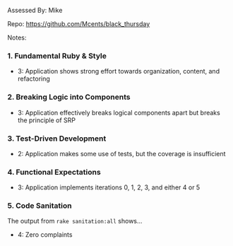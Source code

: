 Assessed By: Mike

Repo: https://github.com/Mcents/black_thursday

Notes:


### 1. Fundamental Ruby & Style

*   3:  Application shows strong effort towards organization, content, and refactoring

### 2. Breaking Logic into Components

*   3: Application effectively breaks logical components apart but breaks the principle of SRP

### 3. Test-Driven Development

*   2: Application makes some use of tests, but the coverage is insufficient


### 4. Functional Expectations

*   3: Application implements iterations 0, 1, 2, 3, and either 4 or 5

### 5. Code Sanitation

The output from `rake sanitation:all` shows...

*   4: Zero complaints
